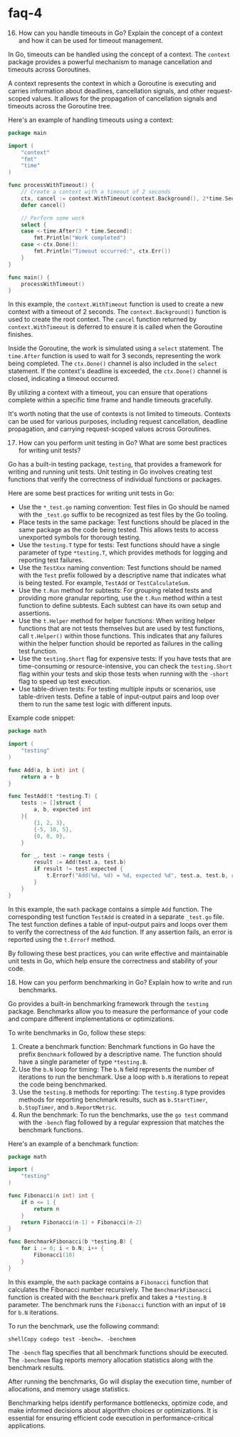 # faq-4

16. How can you handle timeouts in Go? Explain the concept of a context and how it can be used for timeout management.

In Go, timeouts can be handled using the concept of a context. The `context` package provides a powerful mechanism to manage cancellation and timeouts across Goroutines.

A context represents the context in which a Goroutine is executing and carries information about deadlines, cancellation signals, and other request-scoped values. It allows for the propagation of cancellation signals and timeouts across the Goroutine tree.

Here's an example of handling timeouts using a context:

```go
package main

import (
	"context"
	"fmt"
	"time"
)

func processWithTimeout() {
	// Create a context with a timeout of 2 seconds
	ctx, cancel := context.WithTimeout(context.Background(), 2*time.Second)
	defer cancel()

	// Perform some work
	select {
	case <-time.After(3 * time.Second):
		fmt.Println("Work completed")
	case <-ctx.Done():
		fmt.Println("Timeout occurred:", ctx.Err())
	}
}

func main() {
	processWithTimeout()
}
```

In this example, the `context.WithTimeout` function is used to create a new context with a timeout of 2 seconds. The `context.Background()` function is used to create the root context. The `cancel` function returned by `context.WithTimeout` is deferred to ensure it is called when the Goroutine finishes.

Inside the Goroutine, the work is simulated using a `select` statement. The `time.After` function is used to wait for 3 seconds, representing the work being completed. The `ctx.Done()` channel is also included in the `select` statement. If the context's deadline is exceeded, the `ctx.Done()` channel is closed, indicating a timeout occurred.

By utilizing a context with a timeout, you can ensure that operations complete within a specific time frame and handle timeouts gracefully.

It's worth noting that the use of contexts is not limited to timeouts. Contexts can be used for various purposes, including request cancellation, deadline propagation, and carrying request-scoped values across Goroutines.

17. How can you perform unit testing in Go? What are some best practices for writing unit tests?

Go has a built-in testing package, `testing`, that provides a framework for writing and running unit tests. Unit testing in Go involves creating test functions that verify the correctness of individual functions or packages.

Here are some best practices for writing unit tests in Go:

* Use the `*_test.go` naming convention: Test files in Go should be named with the `_test.go` suffix to be recognized as test files by the Go tooling.
* Place tests in the same package: Test functions should be placed in the same package as the code being tested. This allows tests to access unexported symbols for thorough testing.
* Use the `testing.T` type for tests: Test functions should have a single parameter of type `*testing.T`, which provides methods for logging and reporting test failures.
* Use the `TestXxx` naming convention: Test functions should be named with the `Test` prefix followed by a descriptive name that indicates what is being tested. For example, `TestAdd` or `TestCalculateSum`.
* Use the `t.Run` method for subtests: For grouping related tests and providing more granular reporting, use the `t.Run` method within a test function to define subtests. Each subtest can have its own setup and assertions.
* Use the `t.Helper` method for helper functions: When writing helper functions that are not tests themselves but are used by test functions, call `t.Helper()` within those functions. This indicates that any failures within the helper function should be reported as failures in the calling test function.
* Use the `testing.Short` flag for expensive tests: If you have tests that are time-consuming or resource-intensive, you can check the `testing.Short` flag within your tests and skip those tests when running with the `-short` flag to speed up test execution.
* Use table-driven tests: For testing multiple inputs or scenarios, use table-driven tests. Define a table of input-output pairs and loop over them to run the same test logic with different inputs.

Example code snippet:

```go
package math

import (
	"testing"
)

func Add(a, b int) int {
	return a + b
}

func TestAdd(t *testing.T) {
	tests := []struct {
		a, b, expected int
	}{
		{1, 2, 3},
		{-5, 10, 5},
		{0, 0, 0},
	}

	for _, test := range tests {
		result := Add(test.a, test.b)
		if result != test.expected {
			t.Errorf("Add(%d, %d) = %d, expected %d", test.a, test.b, result, test.expected)
		}
	}
}
```

In this example, the `math` package contains a simple `Add` function. The corresponding test function `TestAdd` is created in a separate `_test.go` file. The test function defines a table of input-output pairs and loops over them to verify the correctness of the `Add` function. If any assertion fails, an error is reported using the `t.Errorf` method.

By following these best practices, you can write effective and maintainable unit tests in Go, which help ensure the correctness and stability of your code.

18. How can you perform benchmarking in Go? Explain how to write and run benchmarks.

Go provides a built-in benchmarking framework through the `testing` package. Benchmarks allow you to measure the performance of your code and compare different implementations or optimizations.

To write benchmarks in Go, follow these steps:

1. Create a benchmark function: Benchmark functions in Go have the prefix `Benchmark` followed by a descriptive name. The function should have a single parameter of type `*testing.B`.
2. Use the `b.N` loop for timing: The `b.N` field represents the number of iterations to run the benchmark. Use a loop with `b.N` iterations to repeat the code being benchmarked.
3. Use the `testing.B` methods for reporting: The `testing.B` type provides methods for reporting benchmark results, such as `b.StartTimer`, `b.StopTimer`, and `b.ReportMetric`.
4. Run the benchmark: To run the benchmarks, use the `go test` command with the `-bench` flag followed by a regular expression that matches the benchmark functions.

Here's an example of a benchmark function:

```go
package math

import (
	"testing"
)

func Fibonacci(n int) int {
	if n <= 1 {
		return n
	}
	return Fibonacci(n-1) + Fibonacci(n-2)
}

func BenchmarkFibonacci(b *testing.B) {
	for i := 0; i < b.N; i++ {
		Fibonacci(10)
	}
}
```

In this example, the `math` package contains a `Fibonacci` function that calculates the Fibonacci number recursively. The `BenchmarkFibonacci` function is created with the `Benchmark` prefix and takes a `*testing.B` parameter. The benchmark runs the `Fibonacci` function with an input of `10` for `b.N` iterations.

To run the benchmark, use the following command:

```shell
shellCopy codego test -bench=. -benchmem
```

The `-bench` flag specifies that all benchmark functions should be executed. The `-benchmem` flag reports memory allocation statistics along with the benchmark results.

After running the benchmarks, Go will display the execution time, number of allocations, and memory usage statistics.

Benchmarking helps identify performance bottlenecks, optimize code, and make informed decisions about algorithm choices or optimizations. It is essential for ensuring efficient code execution in performance-critical applications.
